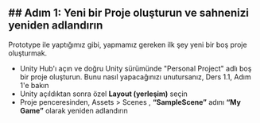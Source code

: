 ## ## Adım 1: Yeni bir Proje oluşturun ve sahnenizi yeniden adlandırın

Prototype ile yaptığımız gibi, yapmamız gereken ilk şey yeni bir boş proje oluşturmak.

- Unity Hub'ı açın ve doğru Unity sürümünde "Personal Project" adlı boş bir proje oluşturun. Bunu nasıl yapacağınızı unutursanız, Ders 1.1, Adım 1'e bakın
- Unity açıldıktan sonra özel **Layout (yerleşim)** seçin
- Proje penceresinden, Assets > Scenes , **“SampleScene”** adını **“My Game”** olarak yeniden adlandırın
